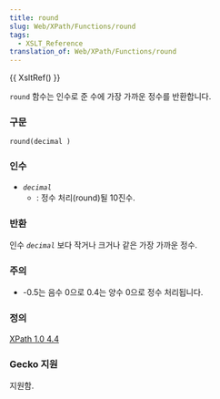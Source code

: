 ```yaml
---
title: round
slug: Web/XPath/Functions/round
tags:
  - XSLT_Reference
translation_of: Web/XPath/Functions/round
---
```


{{ XsltRef() }}

`round` 함수는 인수로 준 수에 가장 가까운 정수를 반환합니다.

### 구문

```
round(decimal )
```

### 인수

- _`decimal`_
  - : 정수 처리(round)될 10진수.

### 반환

인수
_`decimal`_
보다 작거나 크거나 같은 가장 가까운 정수.

### 주의

- \-0.5는 음수 0으로 0.4는 양수 0으로 정수 처리됩니다.

### 정의

[XPath 1.0 4.4](http://www.w3.org/TR/xpath#function-round)

### Gecko 지원

지원함.
